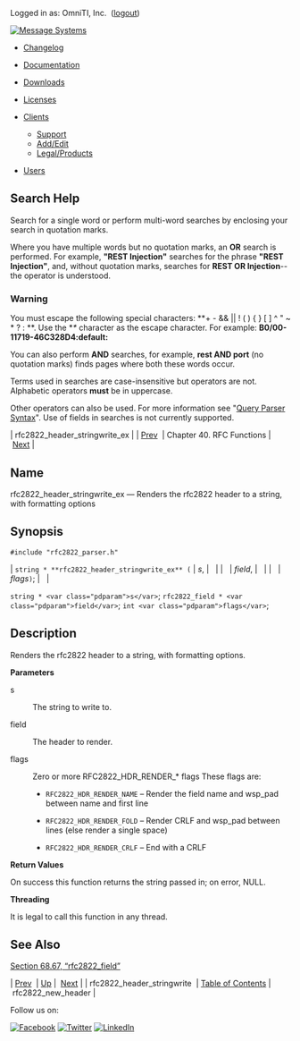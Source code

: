 Logged in as: OmniTI, Inc.  ([logout](https://support.messagesystems.com/logout.php))

[![Message Systems](https://support.messagesystems.com/images/ms-white205.png)](https://support.messagesystems.com/start.php) 

*   [Changelog](https://support.messagesystems.com/start.php?show=changelog)
*   [Documentation](https://support.messagesystems.com/docs/)
*   [Downloads](https://support.messagesystems.com/start.php)

*   [Licenses](https://support.messagesystems.com/license_summary.php)
*   <a href="">Clients</a>
    *   [Support](https://support.messagesystems.com/cs.php)
    *   [Add/Edit](https://support.messagesystems.com/edit_client.php)
    *   [Legal/Products](https://support.messagesystems.com/edit_products.php)
*   [Users](https://support.messagesystems.com/edit_customer.php)

## Search Help

Search for a single word or perform multi-word searches by enclosing your search in quotation marks.

Where you have multiple words but no quotation marks, an **OR** search is performed. For example, **"REST Injection"** searches for the phrase **"REST Injection"**, and, without quotation marks, searches for **REST OR Injection**--the operator is understood.

### Warning

You must escape the following special characters: **+ - && || ! ( ) { } [ ] ^ " ~ * ? : \**. Use the **\** character as the escape character. For example: **B0/00-11719-46C328D4\:default\:**

You can also perform **AND** searches, for example, **rest AND port** (no quotation marks) finds pages where both these words occur.

Terms used in searches are case-insensitive but operators are not. Alphabetic operators **must** be in uppercase.

Other operators can also be used. For more information see "[Query Parser Syntax](https://lucene.apache.org/core/old_versioned_docs/versions/3_0_0/queryparsersyntax.html)". Use of fields in searches is not currently supported.

| rfc2822_header_stringwrite_ex |
| [Prev](apis.rfc2822_header_stringwrite.php)  | Chapter 40. RFC Functions |  [Next](apis.rfc2822_new_header.php) |

<a name="apis.rfc2822_header_stringwrite_ex"></a>
## Name

rfc2822_header_stringwrite_ex — Renders the rfc2822 header to a string, with formatting options

## Synopsis

`#include "rfc2822_parser.h"`

| `string * **rfc2822_header_stringwrite_ex** (` | <var class="pdparam">s</var>, |   |
|   | <var class="pdparam">field</var>, |   |
|   | <var class="pdparam">flags</var>`)`; |   |

`string * <var class="pdparam">s</var>`;
`rfc2822_field * <var class="pdparam">field</var>`;
`int <var class="pdparam">flags</var>`;<a name="idp31220880"></a>
## Description

Renders the rfc2822 header to a string, with formatting options.

**Parameters**

<dl class="variablelist">

<dt>s</dt>

<dd>

The string to write to.

</dd>

<dt>field</dt>

<dd>

The header to render.

</dd>

<dt>flags</dt>

<dd>

Zero or more RFC2822_HDR_RENDER_* flags These flags are:

*   `RFC2822_HDR_RENDER_NAME` – Render the field name and wsp_pad between name and first line

*   `RFC2822_HDR_RENDER_FOLD` – Render CRLF and wsp_pad between lines (else render a single space)

*   `RFC2822_HDR_RENDER_CRLF` – End with a CRLF

</dd>

</dl>

**Return Values**

On success this function returns the string passed in; on error, NULL.

**Threading**

It is legal to call this function in any thread.

<a name="idp31235344"></a>
## See Also

[Section 68.67, “rfc2822_field”](structs.rfc2822_field.php "68.67. rfc2822_field")

| [Prev](apis.rfc2822_header_stringwrite.php)  | [Up](rfc.php) |  [Next](apis.rfc2822_new_header.php) |
| rfc2822_header_stringwrite  | [Table of Contents](index.php) |  rfc2822_new_header |

Follow us on:

[![Facebook](https://support.messagesystems.com/images/icon-facebook.png)](http://www.facebook.com/messagesystems) [![Twitter](https://support.messagesystems.com/images/icon-twitter.png)](http://twitter.com/#!/MessageSystems) [![LinkedIn](https://support.messagesystems.com/images/icon-linkedin.png)](http://www.linkedin.com/company/message-systems)
